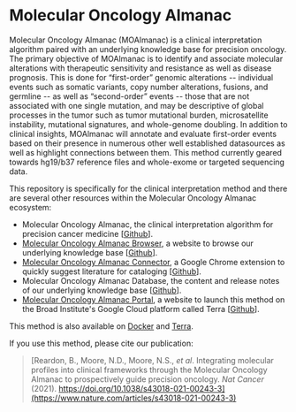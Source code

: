 # Molecular Oncology Almanac

Molecular Oncology Almanac (MOAlmanac) is a clinical interpretation algorithm paired with an underlying knowledge base for precision oncology. The primary objective of MOAlmanac is to identify and associate molecular alterations with therapeutic sensitivity and resistance as well as disease prognosis. This is done for “first-order” genomic alterations -- individual events such as somatic variants, copy number alterations, fusions, and germline -- as well as “second-order” events -- those that are not associated with one single mutation, and may be descriptive of global processes in the tumor such as tumor mutational burden, microsatellite instability, mutational signatures, and whole-genome doubling. In addition to clinical insights, MOAlmanac will annotate and evaluate first-order events based on their presence in numerous other well established datasources as well as highlight connections between them. This method currently geared towards hg19/b37 reference files and whole-exome or targeted sequencing data.

This repository is specifically for the clinical interpretation method and there are several other resources within the Molecular Oncology Almanac ecosystem: 
- Molecular Oncology Almanac, the clinical interpretation algorithm for precision cancer medicine [[Github](https://github.com/vanallenlab/moalmanac)].
- [Molecular Oncology Almanac Browser](https://moalmanac.org), a website to browse our underlying knowledge base [[Github](https://github.com/vanallenlab/moalmanac-browser)].
- [Molecular Oncology Almanac Connector](https://chrome.google.com/webstore/detail/molecular-oncology-almana/jliaipolchffpaccagodphgjpfdpcbcm?hl=en), a Google Chrome extension to quickly suggest literature for cataloging [[Github](https://github.com/vanallenlab/moalmanac-extension)].
- Molecular Oncology Almanac Database, the content and release notes of our underlying knowledge base [[Github](https://github.com/vanallenlab/moalmanac-db)].
- [Molecular Oncology Almanac Portal](https://portal.moalmanac.org), a website to launch this method on the Broad Institute's Google Cloud platform called Terra [[Github](https://github.com/vanallenlab/moalmanac-portal)].

This method is also available on [Docker](https://hub.docker.com/repository/docker/vanallenlab/moalmanac) and [Terra](https://portal.firecloud.org/#methods/vanallenlab/moalmanac/). 

If you use this method, please cite our publication:
> [Reardon, B., Moore, N.D., Moore, N.S., *et al*. Integrating molecular profiles into clinical frameworks through the Molecular Oncology Almanac to prospectively guide precision oncology. *Nat Cancer* (2021). https://doi.org/10.1038/s43018-021-00243-3](https://www.nature.com/articles/s43018-021-00243-3)
